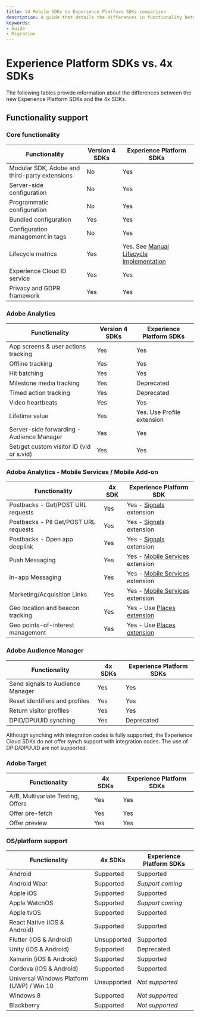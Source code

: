 ```yaml
---
title: V4 Mobile SDKs to Experience Platform SDKs comparison
description: A guide that details the differences in functionality between the v4 and the Adobe Experience Platform SDKs.
keywords:
- Guide
- Migration
---
```


# Experience Platform SDKs vs. 4x SDKs

The following tables provide information about the differences between the new Experience Platform SDKs and the 4x SDKs.

##  Functionality support

### Core functionality

| Functionality | Version 4 SDKs | Experience Platform SDKs |
|---|---|---|
| Modular SDK, Adobe and third-party extensions | No | Yes |
| Server-side configuration | No | Yes |
| Programmatic configuration | No | Yes |
| Bundled configuration | Yes | Yes |
| Configuration management in tags | No | Yes |
| Lifecycle metrics | Yes | Yes. See [Manual Lifecycle Implementation](lifecycle.md) |
| Experience Cloud ID service | Yes | Yes |
| Privacy and GDPR framework | Yes | Yes |

### Adobe Analytics

| Functionality | Version 4 SDKs | Experience Platform SDKs |
|---|---|---|
| App screens & user actions tracking | Yes | Yes |
| Offline tracking | Yes | Yes |
| Hit batching | Yes | Yes |
| Milestone media tracking | Yes | Deprecated |
| Timed action tracking | Yes | Deprecated |
| Video heartbeats | Yes | Yes |
| Lifetime value | Yes | Yes. Use Profile extension |
| Server-side forwarding - Audience Manager | Yes | Yes |
| Set/get custom visitor ID (vid or s.vid) | Yes | Yes |

### Adobe Analytics - Mobile Services / Mobile Add-on

| Functionality | 4x SDK | Experience Platform SDK |
|---|---|---|
| Postbacks - Get/POST URL requests | Yes |	Yes - [Signals](../mobile-core/signal/index.md) extension |
| Postbacks - PII Get/POST URL requests | Yes | Yes - [Signals](../mobile-core/signal/index.md) extension |
| Postbacks - Open app deeplink | Yes | Yes - [Signals](../mobile-core/signal/index.md) extension |
| Push Messaging | Yes | Yes - [Mobile Services](https://developer.adobe.com/client-sdks/previous-versions/documentation/adobe-analytics-mobile-services/) extension |
| In-app Messaging | Yes | Yes - [Mobile Services](https://developer.adobe.com/client-sdks/previous-versions/documentation/adobe-analytics-mobile-services/) extension |
| Marketing/Acquisition Links | Yes | Yes - [Mobile Services](https://developer.adobe.com/client-sdks/previous-versions/documentation/adobe-analytics-mobile-services/) extension |
| Geo location and beacon tracking | Yes | Yes - Use [Places extension](../places/index.md) |
| Geo points-of-interest management | Yes | Yes - Use [Places extension](../places/index.md) |

### Adobe Audience Manager

| Functionality | 4x SDKs | Experience Platform SDKs |
|---|---|---|
| Send signals to Audience Manager | Yes | Yes |
| Reset identifiers and profiles | Yes | Yes |
| Return visitor profiles | Yes | Yes |
| DPID/DPUUID synching | Yes | Deprecated |

<InlineAlert variant="info" slots="text"/>

Although synching with integration codes is fully supported, the Experience Cloud SDKs do not offer synch support with integration codes. The use of DPID/DPUUID are not supported.

### Adobe Target

| Functionality | 4x SDKs | Experience Platform SDKs |
|---|---|---|
| A/B, Multivariate Testing, Offers | Yes | Yes |
| Offer pre-fetch | Yes | Yes |
| Offer preview | Yes | Yes |

### OS/platform support

| Functionality | 4x SDKs | Experience Platform SDKs |
|---|---|---|
| Android | Supported | Supported |
| Android Wear​ | Supported | _Support coming_ |
| Apple iOS | Supported | Supported |
| Apple WatchOS | Supported | _Support coming_ |
| Apple tvOS | Supported | Supported |
| React Native (iOS & Android) | Supported | Supported |
| Flutter (iOS & Android) | Unsupported | Supported |
| Unity (iOS & Android)​ | Supported | Deprecated |
| Xamarin (iOS & Android) | Supported | Supported |
| Cordova (iOS & Android)​ | Supported | Supported |
| Universal Windows Platform (UWP) / Win 10 | Unsupported | _Not supported_ |
| Windows 8​ | Supported | _Not supported_ |
| Blackberry | Supported | _Not supported_ |
